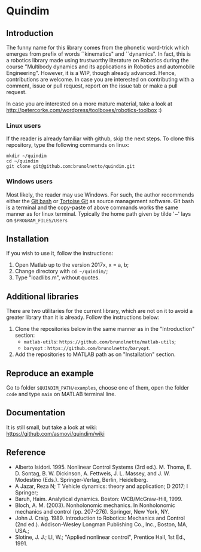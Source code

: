 # Quindim

## Introduction

The funny name for this library comes from the phonetic word-trick which emerges from prefix of words ´´kinematics" and ´´dynamics". In fact, this is a robotics library made using trustworthy literature on Robotics during the course "Multibody dynamics and its applications in Robotics and automobile Engineering". However, it is a WIP, though already advanced. Hence, contributions are welcome. In case you are interested on contributing with a comment, issue or pull request, report on the issue tab or make a pull request.

In case you are interested on a more mature material, take a look at http://petercorke.com/wordpress/toolboxes/robotics-toolbox :) 

### Linux users

If the reader is already familiar with github, skip the next steps. To clone this repository, type the following commands on linux:

```
mkdir ~/quindim
cd ~/quindim
git clone git@github.com:brunolnetto/quindim.git 
```

### Windows users

Most likely, the reader may use Windows. For such, the author recommends either the [Git bash](https://gitforwindows.org/) or [Tortoise Git](https://tortoisegit.org/) as source management software. Git bash is a terminal and the copy-paste of above commands works the same manner as for linux terminal. Typically the home path given by tilde '~' lays on ```$PROGRAM_FILES/Users```

## Installation

If you wish to use it, follow the instructions:

1) Open Matlab up to the version 2017x, x = a, b;
2) Change directory with ```cd ~/quindim/```;
3) Type "loadlibs.m", without quotes.

## Additional libraries

There are two utilitaries for the current library, which are not on it to avoid a greater library than it is already. Follow the instructions below:

1) Clone the repositories below in the same manner as in the "Introduction" section:
    - ```matlab-utils```: ```https://github.com/brunolnetto/matlab-utils```;
    - ```baryopt```  : ```https://github.com/brunolnetto/baryopt```.
2) Add the repositories to MATLAB path as on "Installation" section.

## Reproduce an example

Go to folder ```$QUINDIM_PATH/examples```, choose one of them, open the folder ```code``` and type ```main``` on MATLAB terminal line.

## Documentation
It is still small, but take a look at wiki: https://github.com/asmovi/quindim/wiki

## Reference

- Alberto Isidori. 1995. Nonlinear Control Systems (3rd ed.). M. Thoma, E. D. Sontag, B. W. Dickinson, A. Fettweis, J. L. Massey, and J. W. Modestino (Eds.). Springer-Verlag, Berlin, Heidelberg.
- A Jazar, Reza N; T Vehicle dynamics: theory and application; D 2017; I Springer;
- Baruh, Haim. Analytical dynamics. Boston: WCB/McGraw-Hill, 1999.
- Bloch, A. M. (2003). Nonholonomic mechanics. In Nonholonomic mechanics and control (pp. 207-276). Springer, New York, NY.
- John J. Craig. 1989. Introduction to Robotics: Mechanics and Control (2nd ed.). Addison-Wesley Longman Publishing Co., Inc., Boston, MA, USA.;
- Slotine, J. J.; LI, W.; "Applied nonlinear control", Prentice Hall, 1st Ed., 1991.



